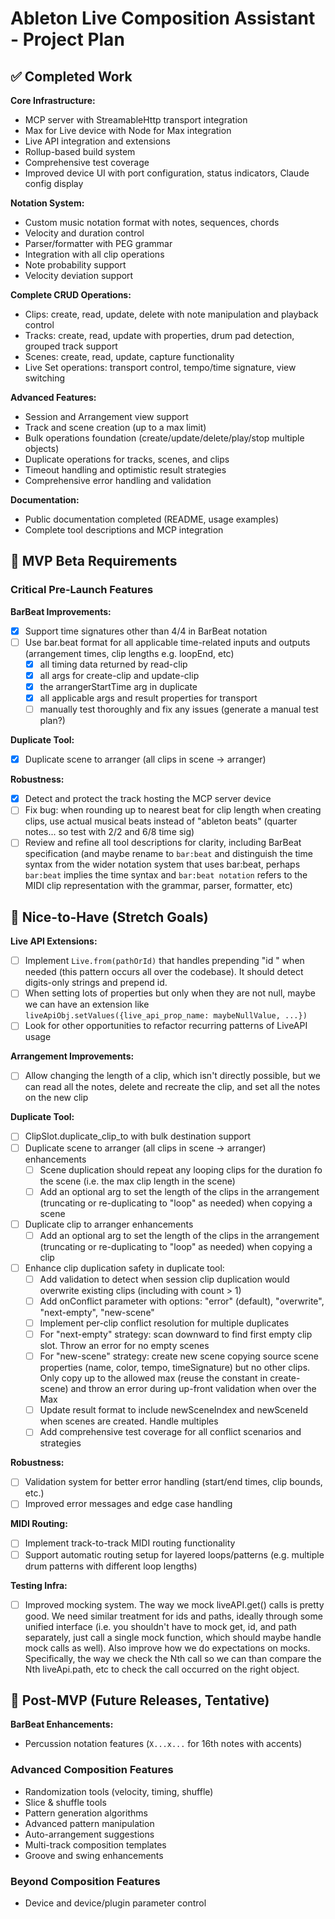 # Ableton Live Composition Assistant - Project Plan

## ✅ Completed Work

**Core Infrastructure:**

- MCP server with StreamableHttp transport integration
- Max for Live device with Node for Max integration
- Live API integration and extensions
- Rollup-based build system
- Comprehensive test coverage
- Improved device UI with port configuration, status indicators, Claude config display

**Notation System:**

- Custom music notation format with notes, sequences, chords
- Velocity and duration control
- Parser/formatter with PEG grammar
- Integration with all clip operations
- Note probability support
- Velocity deviation support

**Complete CRUD Operations:**

- Clips: create, read, update, delete with note manipulation and playback control
- Tracks: create, read, update with properties, drum pad detection, grouped track support
- Scenes: create, read, update, capture functionality
- Live Set operations: transport control, tempo/time signature, view switching

**Advanced Features:**

- Session and Arrangement view support
- Track and scene creation (up to a max limit)
- Bulk operations foundation (create/update/delete/play/stop multiple objects)
- Duplicate operations for tracks, scenes, and clips
- Timeout handling and optimistic result strategies
- Comprehensive error handling and validation

**Documentation:**

- Public documentation completed (README, usage examples)
- Complete tool descriptions and MCP integration

## 🎯 MVP Beta Requirements

### Critical Pre-Launch Features

**BarBeat Improvements:**

- [x] Support time signatures other than 4/4 in BarBeat notation
- [ ] Use bar.beat format for all applicable time-related inputs and outputs (arrangement times, clip lengths e.g.
      loopEnd, etc)
  - [x] all timing data returned by read-clip
  - [x] all args for create-clip and update-clip
  - [x] the arrangerStartTime arg in duplicate
  - [x] all applicable args and result properties for transport
  - [ ] manually test thoroughly and fix any issues (generate a manual test plan?)

**Duplicate Tool:**

- [x] Duplicate scene to arranger (all clips in scene → arranger)

**Robustness:**

- [x] Detect and protect the track hosting the MCP server device
- [ ] Fix bug: when rounding up to nearest beat for clip length when creating clips, use actual musical beats instead of
      "ableton beats" (quarter notes... so test with 2/2 and 6/8 time sig)
- [ ] Review and refine all tool descriptions for clarity, including BarBeat specification (and maybe rename to
      `bar:beat` and distinguish the time syntax from the wider notation system that uses bar:beat, perhaps `bar:beat`
      implies the time syntax and `bar:beat notation` refers to the MIDI clip representation with the grammar, parser,
      formatter, etc)

## 🌟 Nice-to-Have (Stretch Goals)

**Live API Extensions:**

- [ ] Implement `Live.from(pathOrId)` that handles prepending "id " when needed (this pattern occurs all over the
      codebase). It should detect digits-only strings and prepend id.
- [ ] When setting lots of properties but only when they are not null, maybe we can have an extension like
      `liveApiObj.setValues({live_api_prop_name: maybeNullValue, ...})`
- [ ] Look for other opportunities to refactor recurring patterns of LiveAPI usage

**Arrangement Improvements:**

- [ ] Allow changing the length of a clip, which isn't directly possible, but we can read all the notes, delete and
      recreate the clip, and set all the notes on the new clip

**Duplicate Tool:**

- [ ] ClipSlot.duplicate_clip_to with bulk destination support
- [ ] Duplicate scene to arranger (all clips in scene → arranger) enhancements
  - [ ] Scene duplication should repeat any looping clips for the duration fo the scene (i.e. the max clip length in the
        scene)
  - [ ] Add an optional arg to set the length of the clips in the arrangement (truncating or re-duplicating to "loop" as
        needed) when copying a scene
- [ ] Duplicate clip to arranger enhancements
  - [ ] Add an optional arg to set the length of the clips in the arrangement (truncating or re-duplicating to "loop" as
        needed) when copying a clip
- [ ] Enhance clip duplication safety in duplicate tool:
  - [ ] Add validation to detect when session clip duplication would overwrite existing clips (including with count > 1)
  - [ ] Add onConflict parameter with options: "error" (default), "overwrite", "next-empty", "new-scene"
  - [ ] Implement per-clip conflict resolution for multiple duplicates
  - [ ] For "next-empty" strategy: scan downward to find first empty clip slot. Throw an error for no empty scenes
  - [ ] For "new-scene" strategy: create new scene copying source scene properties (name, color, tempo, timeSignature)
        but no other clips. Only copy up to the allowed max (reuse the constant in create-scene) and throw an error
        during up-front validation when over the Max
  - [ ] Update result format to include newSceneIndex and newSceneId when scenes are created. Handle multiples
  - [ ] Add comprehensive test coverage for all conflict scenarios and strategies

**Robustness:**

- [ ] Validation system for better error handling (start/end times, clip bounds, etc.)
- [ ] Improved error messages and edge case handling

**MIDI Routing:**

- [ ] Implement track-to-track MIDI routing functionality
- [ ] Support automatic routing setup for layered loops/patterns (e.g. multiple drum patterns with different loop
      lengths)

**Testing Infra:**

- [ ] Improved mocking system. The way we mock liveAPI.get() calls is pretty good. We need similar treatment for ids and
      paths, ideally through some unified interface (i.e. you shouldn't have to mock get, id, and path separately, just
      call a single mock function, which should maybe handle mock calls as well). Also improve how we do expectations on
      mocks. Specifically, the way we check the Nth call so we can than compare the Nth liveApi.path, etc to check the
      call occurred on the right object.

## 🚀 Post-MVP (Future Releases, Tentative)

**BarBeat Enhancements:**

- Percussion notation features (`X...x...` for 16th notes with accents)

### Advanced Composition Features

- Randomization tools (velocity, timing, shuffle)
- Slice & shuffle tools
- Pattern generation algorithms
- Advanced pattern manipulation
- Auto-arrangement suggestions
- Multi-track composition templates
- Groove and swing enhancements

### Beyond Composition Features

- Device and device/plugin parameter control
